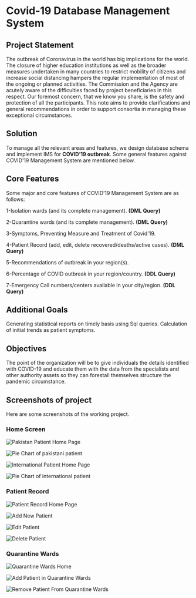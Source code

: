 # Covid-19 Database Management System

## Project Statement

The outbreak of Coronavirus in the world has big implications for the world. The closure of higher education institutions as well as the broader measures undertaken in many countries to restrict mobility of citizens and increase social distancing hampers the regular implementation of most of the ongoing or planned activities. The Commission and the Agency are acutely aware of the difficulties faced by project beneficiaries in this respect. Our foremost concern, that we know you share, is the safety and protection of all the participants. This note aims to provide clarifications and general recommendations in order to support consortia in managing these exceptional circumstances.


## Solution

To manage all the relevant areas and features, we design database schema and implement IMS for <b>COVID’19 outbreak</b>. Some general features against COVID’19 Management System are mentioned below. 



## Core Features

Some major and core features of COVID’19 Management System are as follows:

1-Isolation wards (and its complete management). <b>(DML Query)</b>

2-Quarantine wards (and its complete management). <b>(DML Query)</b>

3-Symptoms, Preventing Measure and Treatment of Covid'19.

4-Patient Record (add, edit, delete recovered/deaths/active cases). <b>(DML Query)</b>

5-Recommendations of outbreak in your region(s).

6-Percentage of COVID outbreak in your region/country. <b>(DDL Query)</b>

7-Emergency Call numbers/centers available in your city/region. <b>(DDL Query)</b>



## Additional Goals

Generating statistical reports on timely basis using Sql queries.
Calculation of initial trends as patient symptoms.


## Objectives

The point of the organization will be to give individuals the details identified with COVID-19 and educate them with the data from the specialists and other authority assets so they can forestall themselves structure the pandemic circumstance.

## Screenshots of project

Here are some screenshots of the working project.

### Home Screen

![Pakistan Patient Home Page](https://raw.githubusercontent.com/zeeshanmahar007/Covid-19-management-system-database-system/master/Screenshots/pak_home.JPG)

![Pie Chart of pakistani patient](https://raw.githubusercontent.com/zeeshanmahar007/Covid-19-management-system-database-system/master/Screenshots/pak_chart.JPG)

![International Patient Home Page](https://raw.githubusercontent.com/zeeshanmahar007/Covid-19-management-system-database-system/master/Screenshots/international_home.JPG)

![Pie Chart of international patient](https://raw.githubusercontent.com/zeeshanmahar007/Covid-19-management-system-database-system/master/Screenshots/international_chart.JPG)


### Patient Record

![Patient Record Home Page](https://raw.githubusercontent.com/zeeshanmahar007/Covid-19-management-system-database-system/master/Screenshots/patient_record.JPG)

![Add New Patient](https://raw.githubusercontent.com/zeeshanmahar007/Covid-19-management-system-database-system/master/Screenshots/add_patient.JPG)

![Edit Patient](https://raw.githubusercontent.com/zeeshanmahar007/Covid-19-management-system-database-system/master/Screenshots/edit_patient.JPG)

![Delete Patient](https://raw.githubusercontent.com/zeeshanmahar007/Covid-19-management-system-database-system/master/Screenshots/delete_patient.JPG)

### Quarantine Wards

![Quarantine Wards Home](https://raw.githubusercontent.com/zeeshanmahar007/Covid-19-management-system-database-system/master/Screenshots/quarantine_wards.JPG)

![Add Patient in Quarantine Wards](https://raw.githubusercontent.com/zeeshanmahar007/Covid-19-management-system-database-system/master/Screenshots/add_patient_in_Qwards.JPG)

![Remove Patient From Quarantine Wards](https://raw.githubusercontent.com/zeeshanmahar007/Covid-19-management-system-database-system/master/Screenshots/remove_patient_from_Qwards.JPG)


